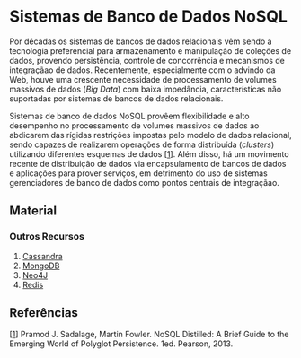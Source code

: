 # Sistemas de Banco de Dados NoSQL

Por d&eacute;cadas os sistemas de bancos de dados relacionais v&ecirc;m sendo a tecnologia preferencial para armazenamento e manipula&ccedil;&atilde;o de cole&ccedil;&otilde;es de dados, provendo persist&ecirc;ncia, controle de concorr&ecirc;ncia e mecanismos de integra&ccedil;&atilde;ao de dados. Recentemente, especialmente com o advindo da Web, houve uma crescente necessidade de processamento de volumes massivos de dados (*Big Data*) com baixa imped&acirc;ncia, caracter&iacute;sticas n&atilde;o suportadas por sistemas de bancos de dados relacionais.

Sistemas de banco de dados NoSQL prov&ecirc;em flexibilidade e alto desempenho no processamento de volumes massivos de dados ao abdicarem das r&iacute;gidas restri&ccedil;&otilde;es impostas pelo modelo de dados relacional, sendo capazes de realizarem opera&ccedil;&otilde;es de forma distribu&iacute;da (*clusters*) utilizando diferentes esquemas de dados \[[1](#Sadalage-2013-BOOK)\]. Al&eacute;m disso, h&aacute; um movimento recente de distribui&ccedil;&atilde;o de dados via encapsulamento de bancos de dados e aplica&ccedil;&otilde;es para prover servi&ccedil;os, em detrimento do uso de sistemas gerenciadores de banco de dados como pontos centrais de integra&ccedil;&atilde;ao.

## Material

### Outros Recursos

1. [Cassandra](https://cassandra.apache.org/)
1. [MongoDB](https://www.mongodb.com/)
1. [Neo4J](https://neo4j.com/)
1. [Redis](https://redis.io/)


## Refer&ecirc;ncias

<a name="Sadalage-2013-BOOK"></a>\[[1][1]\] Pramod J. Sadalage, Martin Fowler. NoSQL Distilled: A Brief Guide to the Emerging World of Polyglot Persistence. 1ed. Pearson, 2013.

[1]: https://doi.org/10.5555/2381014

